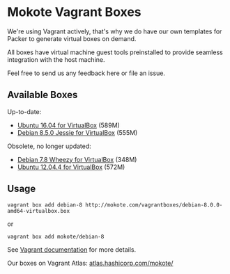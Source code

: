 Mokote Vagrant Boxes
====================

We're using Vagrant actively, that's why we do have our own templates for Packer to generate virtual boxes on demand.

All boxes have virtual machine guest tools preinstalled to provide seamless integration with the host machine.

Feel free to send us any feedback here or file an issue.


Available Boxes 
---------------

Up-to-date:

* [Ubuntu 16.04 for VirtualBox](https://mokote.com/vagrantboxes/ubuntu-16.04-amd64-virtualbox.box) (589M)
* [Debian 8.5.0 Jessie for VirtualBox](https://mokote.com/vagrantboxes/debian-8.5.0-amd64-virtualbox.box) (555M)

Obsolete, no longer updated:

* [Debian 7.8 Wheezy for VirtualBox](https://mokote.com/vagrantboxes/debian-7.8.0-amd64-virtualbox.box) (348M)
* [Ubuntu 12.04.4 for VirtualBox](https://mokote.com/vagrantboxes/ubuntu-12.04.4-amd64-virtualbox.box) (572M)

Usage
-----

    vagrant box add debian-8 http://mokote.com/vagrantboxes/debian-8.0.0-amd64-virtualbox.box

or

    vagrant box add mokote/debian-8


See [Vagrant documentation](http://docs.vagrantup.com/v2/boxes.html) for more details.


Our boxes on Vagrant Atlas: [atlas.hashicorp.com/mokote/](https://atlas.hashicorp.com/mokote/)
